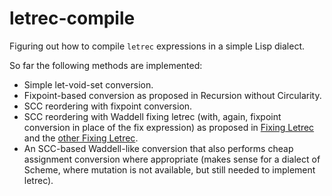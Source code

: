 # letrec-compile
Figuring out how to compile `letrec` expressions in a simple Lisp dialect.

So far the following methods are implemented:
- Simple let-void-set conversion.
- Fixpoint-based conversion as proposed in Recursion without Circularity.
- SCC reordering with fixpoint conversion.
- SCC reordering with Waddell fixing letrec (with, again, fixpoint conversion in place of the fix expression) as proposed in [Fixing Letrec](https://guenchi.github.io/Scheme/doc/Fixing%20Letrec%20A%20Faithful%20Yet%20Efficient%20Implementation%20of%20Scheme%E2%80%99s%20Recursive%20Binding%20Construct.pdf) and the [other Fixing Letrec](https://guenchi.github.io/Scheme/doc/Fixing%20Letrec%20(reloaded).pdf).
- An SCC-based Waddell-like conversion that also performs cheap assignment conversion where appropriate (makes sense for a dialect of Scheme, where mutation is not available, but still needed to implement letrec).
